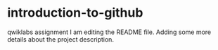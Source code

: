 # introduction-to-github
qwiklabs assignment 
I am editing the README file. Adding some more details about the project description.
